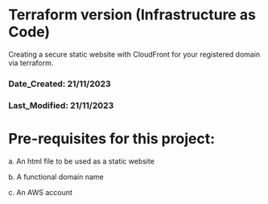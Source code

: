 # Terraform version (Infrastructure as Code) 

Creating a secure static website with CloudFront for your registered domain via terraform.

### Date_Created: 21/11/2023
### Last_Modified: 21/11/2023

# Pre-requisites for this project:

a. An html file to be used as a static website

b. A functional domain name

c. An AWS account